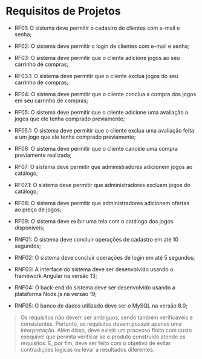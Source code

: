 # Requisitos de Projetos

- RF01: O sistema deve permitir o cadastro de clientes com e-mail e senha;
- RF02: O sistema deve permitir o login de clientes com e-mail e senha;
- RF03: O sistema deve permitir que o cliente adicione jogos ao seu carrinho de compras;
- RF03.1: O sistema deve permitir que o cliente exclua jogos do seu carrinho de compras;
- RF04: O sistema deve permitir que o cliente conclua a compra dos jogos em seu carrinho de compras;
- RF05: O sistema deve permitir que o cliente adicione uma avaliação a jogos que ele tenha comprado previamente;
- RF05.1: O sistema deve permitir que o cliente exclua uma avaliação feita a um jogo que ele tenha comprado previamente;
- RF06: O sistema deve permitir que o cliente cancele uma compra previamente realizada;
- RF07: O sistema deve permitir que administradores adicionem jogos ao catálogo;
- RF07.1: O sistema deve permitir que administradores excluam jogos do catálogo;
- RF08: O sistema deve permitir que administradores adicionem ofertas ao preço de jogos;
- RF09: O sistema deve exibir uma tela com o catálogo dos jogos disponíveis;

- RNF01: O sistema deve concluir operações de cadastro em até 10 segundos;
- RNF02: O sistema deve concluir operações de login em até 5 segundos;
- RNF03: A interface do sistema deve ser desenvolvido usando o framework Angular na versão 13;
- RNF04: O back-end do sistema deve ser desenvolvido usando a plataforma Node.js na versão 19;
- RNF05: O banco de dados utilizado deve ser o MySQL na versão 8.0;

>Os requisitos não devem ser ambíguos, sendo também verificáveis e consistentes. Portanto, os requisitos devem possuir apenas uma interpretação. Além disso, deve existir um processo finito com custo exequível que permita verificar se o produto construído atende os requisitos. E, por fim, deve ser feito com o objetivo de evitar contradições lógicas ou levar a resultados diferentes.
